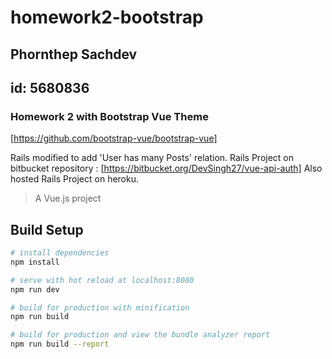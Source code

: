 # homework2-bootstrap
## Phornthep Sachdev

## id: 5680836

### Homework 2 with Bootstrap Vue Theme 
[https://github.com/bootstrap-vue/bootstrap-vue]

Rails modified to add 'User has many Posts' relation.
Rails Project on bitbucket repository :
[https://bitbucket.org/DevSingh27/vue-api-auth]
Also hosted Rails Project on heroku.

> A Vue.js project

## Build Setup

``` bash
# install dependencies
npm install

# serve with hot reload at localhost:8080
npm run dev

# build for production with minification
npm run build

# build for production and view the bundle analyzer report
npm run build --report
```
